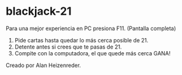 # blackjack-21

Para una mejor experiencia en PC presiona F11. (Pantalla completa)

1. Pide cartas hasta quedar lo más cerca posible de 21.
2. Detente antes si crees que te pasas de 21.
3. Compite con la computadora, el que quede más cerca GANA!

Creado por Alan Heizenreder.
